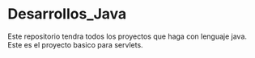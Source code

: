 # Desarrollos_Java
Este repositorio tendra todos los proyectos que haga con lenguaje java.
Este es el proyecto basico para servlets.
